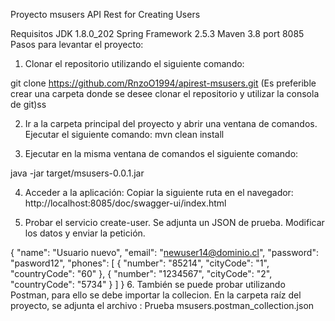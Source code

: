 Proyecto msusers
API Rest for Creating Users

Requisitos
JDK  1.8.0_202
Spring Framework 2.5.3
Maven 3.8
port 8085
Pasos para levantar el proyecto:
1. Clonar el repositorio utilizando el siguiente comando:

git clone https://github.com/RnzoO1994/apirest-msusers.git
(Es preferible crear una carpeta donde se desee clonar el repositorio y utilizar la consola de git)ss

2. Ir a la carpeta principal del proyecto y abrir una ventana de comandos. Ejecutar el siguiente comando:
mvn clean install

3. Ejecutar en la misma ventana de comandos el siguiente comando:

java -jar target/msusers-0.0.1.jar

4. Acceder a la aplicación:
Copiar la siguiente ruta en el navegador: http://localhost:8085/doc/swagger-ui/index.html

5. Probar el servicio create-user. Se adjunta un JSON de prueba. Modificar los datos y enviar la petición.

{
  "name": "Usuario nuevo",
  "email": "newuser14@dominio.cl",
  "password": "pasword12",
  "phones": [
    {
      "number": "85214",
      "cityCode": "1",
      "countryCode": "60"
    },
    {
      "number": "1234567",
      "cityCode": "2",
      "countryCode": "5734"
    }
  ]
}
6. También se puede probar utilizando Postman, para ello se debe importar la collecion. En la carpeta raíz del proyecto, se adjunta el archivo : Prueba msusers.postman_collection.json
